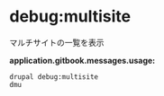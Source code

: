 # debug:multisite
マルチサイトの一覧を表示

**application.gitbook.messages.usage:**
```
drupal debug:multisite
dmu
```

